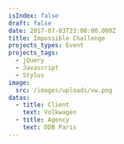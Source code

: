 ```yaml
---
isIndex: false
draft: false
date: 2017-07-03T23:00:00.000Z
title: Impossible Challenge
projects_types: Event
projects_tags:
  - jQuery
  - Javascript
  - Stylus
image:
  src: /images/uploads/vw.png
datas:
  - title: Client
    text: Volkwagen
  - title: Agency
    text: DDB Paris
---
```

